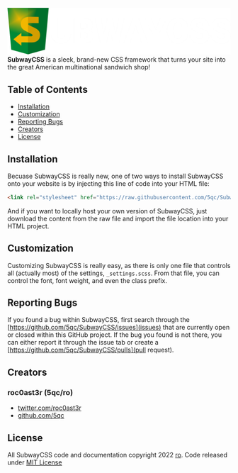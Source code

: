 ![SubwayCSS Logo, White](https://raw.githubusercontent.com/5qc/cdn/main/img/SubwayCSSLogoWhite.png)
**SubwayCSS** is a sleek, brand-new CSS framework that turns your site into the great American multinational sandwich shop!

## Table of Contents
* [Installation](#installation)
* [Customization](#customization)
* [Reporting Bugs](#reporting-bugs)
* [Creators](#creators)
* [License](#license)

## Installation
Becuase SubwayCSS is really new, one of two ways to install SubwayCSS onto your website is by injecting this line of code into your HTML file:
```html
<link rel="stylesheet" href="https://raw.githubusercontent.com/5qc/SubwayCSS/main/subway.min.css" />
```

And if you want to locally host your own version of SubwayCSS, just download the content from the raw file and import the file location into your HTML project.

## Customization
Customizing SubwayCSS is really easy, as there is only one file that controls all (actually most) of the settings, `_settings.scss`. From that file, you can control the font, font weight, and even the class prefix.

## Reporting Bugs
If you found a bug within SubwayCSS, first search through the [https://github.com/5qc/SubwayCSS/issues](issues) that are currently open or closed within this GitHub project. If the bug you found is not there, you can either report it through the issue tab or create a [https://github.com/5qc/SubwayCSS/pulls](pull request).

## Creators
### roc0ast3r (5qc/ro)
* [twitter.com/roc0ast3r](https://twitter.com/roc0ast3r)
* [github.com/5qc](https://github.com/5qc)

## License
All SubwayCSS code and documentation copyright 2022 [ro](https://github.com/5qc). Code released under [MIT License](https://github.com/5qc/SubwayCSS/blob/main/LICENSE)

